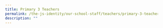 ```yaml
---
title: Primary 3 Teachers
permalink: /the-js-identity/our-school-staff/teachers/primary-3-teachers/
description: ""
---
```

